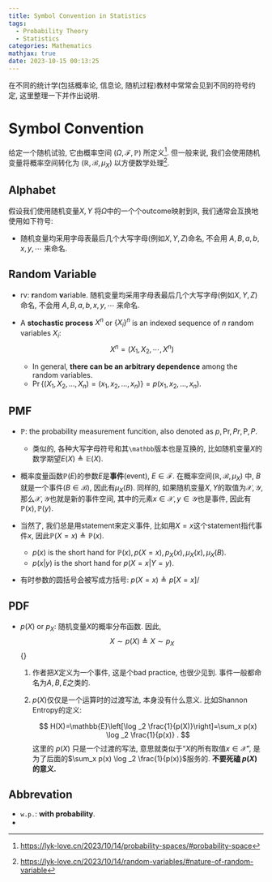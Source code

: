 ```yaml
---
title: Symbol Convention in Statistics
tags:
  - Probability Theory
  - Statistics
categories: Mathematics
mathjax: true
date: 2023-10-15 00:13:25
---
```





在不同的统计学(包括概率论, 信息论, 随机过程)教材中常常会见到不同的符号约定, 这里整理一下并作出说明.

<!--more-->

# Symbol Convention

给定一个随机试验, 它由概率空间 $(\Omega, \mathcal{F}, \mathbb{P})$ 所定义[^1]. 但一般来说, 我们会使用随机变量将概率空间转化为 $\left(\mathbb{R}, \mathcal B, \mu_X\right)$ 以方便数学处理[^2].

## Alphabet

假设我们使用随机变量$X, Y$ 将$\Omega$中的一个个outcome映射到$\mathbb R$, 我们通常会互换地使用如下符号:

* 随机变量均采用字母表最后几个大写字母(例如$X, Y, Z$)命名, 不会用 $A, B, a, b, x, y, \cdots$ 来命名.

## Random Variable

* rv: **r**andom **v**ariable. 随机变量均采用字母表最后几个大写字母(例如$X, Y, Z$)命名, 不会用 $A, B, a, b, x, y, \cdots$ 来命名.

* A **stochastic process** $X^n$ or $\{X_i\}^n$ is an indexed sequence of $n$ random variables $X_i$:
  $$
  X^n = (X_1, X_2, \cdots, X^n{})
  $$

  * In general, **there can be an arbitrary dependence** among the random variables.
  * $\operatorname{Pr}\left\{\left(X_1, X_2, \ldots, X_n\right)=\left(x_1, x_2, \ldots, x_n\right)\right\}=p\left(x_1, x_2, \ldots, x_n\right).$

## PMF

* $\mathbb P$: the probability measurement funcition, also denoted as $p, \text{Pr}, Pr, \text{P}, P$.

  * 类似的, 各种大写字母符号和其`\mathbb`版本也是互换的, 比如随机变量$X$的数学期望$E(X) \triangleq \mathbb E(X)$.

* 概率度量函数$\mathbb P(E)$的参数$E$是**事件**(event), $E \in \mathcal F$. 在概率空间$\left(\mathbb{R}, \mathcal B, \mu_X\right)$ 中, $B$ 就是一个事件($B \in \mathcal B$), 因此有$\mu_X(B)$. 同样的, 如果随机变量$X, Y$的取值为$\mathcal X, \mathcal Y$, 那么$\mathcal X, \mathcal Y$也就是新的事件空间, 其中的元素$x \in \mathcal X, y \in \mathcal Y$也是事件, 因此有$\mathbb P(x), \mathbb P(y)$. 

* 当然了, 我们总是用statement来定义事件, 比如用$X=x$这个statement指代事件$x$, 因此$\mathbb P(X=x) \triangleq \mathbb P(x)$.

  * $p(x)$ is the short hand for $\mathbb P(x), p(X = x), p_X(x), \mu_X(x), \mu_X(B)$.
  * $p(x|y)$ is the short hand for $p(X = x|Y = y)$.

* 有时参数的圆括号会被写成方括号: $p(X=x) \triangleq p[X=x]$/

## PDF

* $p(X)$ or $p_X$: 随机变量$X$的概率分布函数. 因此, 
  $$
  X \sim p(X) \triangleq X \sim p_X
  $$ {\}

  1. 作者把$X$定义为一个事件, 这是个bad practice, 也很少见到. 事件一般都命名为$A,B,E$之类的.

  2. $p(X)$仅仅是一个运算时的过渡写法, 本身没有什么意义. 比如Shannon Entropy的定义:

     
     $$
     H(X)=\mathbb{E}\left[\log _2 \frac{1}{p(X)}\right]=\sum_x p(x) \log _2 \frac{1}{p(x)} .
     $$
     这里的 $p(X)$ 只是一个过渡的写法, 意思就类似于“$X$的所有取值$x \in \mathcal X$”, 是为了后面的$\sum_x p(x) \log _2 \frac{1}{p(x)}$服务的. **不要死磕 $p(X)$ 的意义.**

## Abbrevation

* `w.p.`: **with probability**.
* 

[^1]: https://lyk-love.cn/2023/10/14/probability-spaces/#probability-space
[^2]: https://lyk-love.cn/2023/10/14/random-variables/#nature-of-random-variable
